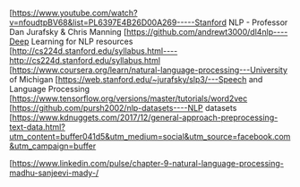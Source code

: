 [https://www.youtube.com/watch?v=nfoudtpBV68&list=PL6397E4B26D00A269-----Stanford NLP - Professor Dan Jurafsky & Chris Manning
[https://github.com/andrewt3000/dl4nlp----Deep Learning for NLP resources
[http://cs224d.stanford.edu/syllabus.html----http://cs224d.stanford.edu/syllabus.html
[https://www.coursera.org/learn/natural-language-processing---University of Michigan
[https://web.stanford.edu/~jurafsky/slp3/---Speech and Language Processing
[https://www.tensorflow.org/versions/master/tutorials/word2vec
[https://github.com/pursh2002/nlp-datasets----NLP datasets
[https://www.kdnuggets.com/2017/12/general-approach-preprocessing-text-data.html?utm_content=buffer041d5&utm_medium=social&utm_source=facebook.com&utm_campaign=buffer

[https://www.linkedin.com/pulse/chapter-9-natural-language-processing-madhu-sanjeevi-mady-/
